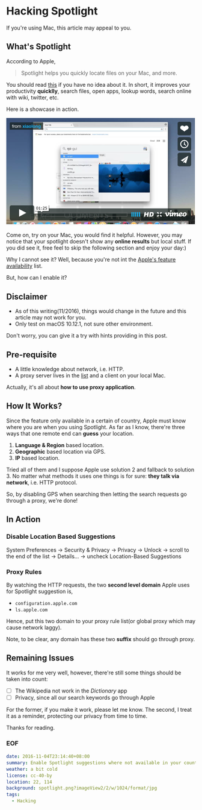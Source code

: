 Hacking Spotlight
===
If you're using Mac, this article may appeal to you.

## What's Spotlight
According to Apple,

> Spotlight helps you quickly locate files on your Mac, and more.

You should read [this][apple-desc] if you have no idea about it. In short, it improves your productivity **quicklly**, search files, open apps, lookup words, search online with wiki, twitter, etc.

Here is a showcase in action.

[![Spotlight Demo on Vimeo](showcase.png?imageView2/2/w/512/format/jpg)](https://vimeo.com/190262280)

Come on, try on your Mac, you would find it helpful. However, you may notice that your spotlight doesn't show any **online results** but local stuff. If you did see it, free feel to skip the following section and enjoy your day:)

Why I cannot see it? Well, because you're not int the [Apple's feature availability][avaiable-list] list.

But, how can I enable it?

## Disclaimer
- As of this writing(11/2016), things would change in the future and this article may not work for you.
- Only test on macOS 10.12.1, not sure other environment.

Don't worry, you can give it a try with hints providing in this post.

## Pre-requisite
- A little knowledge about network, i.e. HTTP.
- A proxy server lives in the [list][avaiable-list] and a client on your local Mac.

Actually, it's all about **how to use proxy application**.

## How It Works?
Since the feature only available in a certain of country, Apple must know where you are when you using Spotlight. As far as I know, there're three ways that one remote end can **guess** your location.

1. **Language & Region** based location.
2. **Geographic** based location via GPS.
3. **IP** based location.

Tried all of them and I suppose Apple use solution 2 and fallback to solution 3. No matter what methods it uses one things is for sure: **they talk via network**, i.e. HTTP protocol.

So, by disabling GPS when searching then letting the search requests go through a proxy, we're done!

## In Action
### Disable Location Based Suggestions
System Preferences -> Security & Privacy -> Privacy -> Unlock -> scroll to the end of the list -> Details... -> uncheck Location-Based Suggestions

### Proxy Rules
By watching the HTTP requests, the two **second level domain** Apple uses for Spotlight suggestion is,

- `configuration.apple.com`
- `ls.apple.com`

Hence, put this two domain to your proxy rule list(or global proxy which may cause network laggy).

Note, to be clear, any domain has these two **suffix** should go through proxy.

## Remaining Issues
It works for me very well, however, there're still some things should be taken into count:

- [ ] The Wikipedia not work in the *Dictionary* app
- [ ] Privacy, since all our search keywords go through Apple

For the former, if you make it work, please let me know. The second, I treat it as a reminder, protecting our privacy from time to time.



Thanks for reading.

### EOF
```yaml
date: 2016-11-04T23:14:40+08:00
summary: Enable Spotlight suggestions where not available in your country.
weather: a bit cold
license: cc-40-by
location: 22, 114
background: spotlight.png?imageView2/2/w/1024/format/jpg
tags:
  - Hacking
```

[avaiable-list]: http://www.apple.com/ios/feature-availability/#spotlight-suggestions-spotlight-suggestions
[apple-desc]: https://support.apple.com/en-us/HT204014
